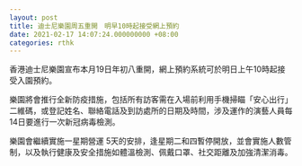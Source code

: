 ```yaml
---
layout: post
title: 迪士尼樂園周五重開　明早10時起接受網上預約
date: 2021-02-17 14:07:24.000000000 +08:00
categories: rthk
---
```


香港迪士尼樂園宣布本月19日年初八重開，網上預約系統可於明日上午10時起接受入園預約。

樂園將會推行全新防疫措施，包括所有訪客需在入場前利用手機掃瞄「安心出行」二維碼，或登記姓名、聯絡電話及到訪處所的日期及時間，涉及運作的演藝人員每14日要進行一次新冠病毒檢測。

樂園會繼續實施一星期營運 5天的安排，逢星期二和四暫停開放，並會實施人數管制，以及執行健康及安全措施如體溫檢測、佩戴口罩、社交距離及加強清潔消毒。
